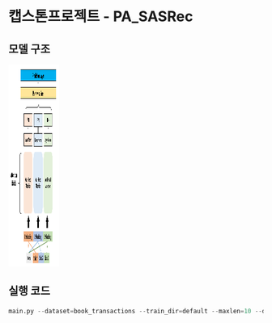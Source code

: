 # 캡스톤프로젝트 - PA_SASRec


## 모델 구조
<img src="https://github.com/et007693/PA_SASRec/blob/main/img/model.png?raw=true" width="100" height="400"></img>

## 실행 코드
``` python
main.py --dataset=book_transactions --train_dir=default --maxlen=10 --dropout_rate=0.2 --device=cuda
```
